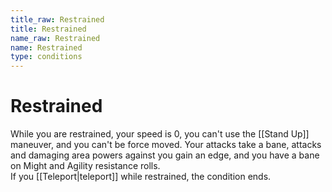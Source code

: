 ```yaml
---
title_raw: Restrained
title: Restrained
name_raw: Restrained
name: Restrained
type: conditions
---
```


# Restrained

While you are restrained, your speed is 0, you can't use the [[Stand Up]] maneuver, and you can't be force moved. Your attacks take a bane, attacks and damaging area powers against you gain an edge, and you have a bane on Might and Agility resistance rolls.\
If you [[Teleport|teleport]] while restrained, the condition ends.
